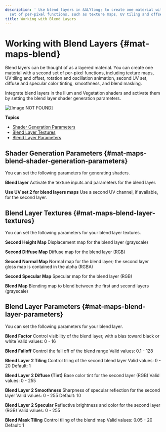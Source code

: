 ```yaml
---
description: ' Use blend layers in &ALYlong; to create one material with a second
  set of per-pixel functions, such as texture maps, UV tiling and offset. '
title: Working with Blend Layers
---
```

# Working with Blend Layers {#mat-maps-blend}

Blend layers can be thought of as a layered material\. You can create one material with a second set of per\-pixel functions, including texture maps, UV tiling and offset, rotation and oscillation animation, second UV set, diffuse and specular color tinting, smoothness, and blend masking\.

Integrate blend layers in the Illum and Vegetation shaders and activate them by setting the blend layer shader generation parameters\.

![\[Image NOT FOUND\]](/images/shared/shared-blend-layer-example.png)

**Topics**
+ [Shader Generation Parameters](#mat-maps-blend-shader-generation-parameters)
+ [Blend Layer Textures](#mat-maps-blend-layer-textures)
+ [Blend Layer Parameters](#mat-maps-blend-layer-parameters)

## Shader Generation Parameters {#mat-maps-blend-shader-generation-parameters}

You can set the following parameters for generating shaders\.

**Blend layer**
Activate the texture inputs and parameters for the blend layer\.

**Use UV set 2 for blend layers maps**
Use a second UV channel, if available, for the second layer\.

## Blend Layer Textures {#mat-maps-blend-layer-textures}

You can set the following parameters for your blend layer textures\.

**Second Height Map**
Displacement map for the blend layer \(grayscale\)

**Second Diffuse Map**
Diffuse map for the blend layer \(RGB\)

**Second Normal Map**
Normal map for the blend layer; the second layer gloss map is contained in the alpha \(RGBA\)

**Second Specular Map**
Specular map for the blend layer \(RGB\)

**Blend Map**
Blending map to blend between the first and second layers \(grayscale\)

## Blend Layer Parameters {#mat-maps-blend-layer-parameters}

You can set the following parameters for your blend layer\.

**Blend Factor**
Control visibility of the blend layer, with a bias toward black or white
Valid values: 0 - 16

**Blend Falloff**
Control the fall off of the blend range
Valid values: 0\.1 - 128

**Blend Layer 2 Tiling**
Control tiling of the second blend layer
Valid values: 0 - 20
Default: 1

**Blend Layer 2 Diffuse \(Tint\)**
Base color tint for the second layer \(RGB\)
Valid values: 0 - 255

**Blend Layer 2 Smoothness**
Sharpness of specular reflection for the second layer
Valid values: 0 - 255
Default: 10

**Blend Layer 2 Specular**
Reflective brightness and color for the second layer \(RGB\)
Valid values: 0 - 255

**Blend Mask Tiling**
Control tiling of the blend map
Valid values: 0\.05 - 20
Default: 1